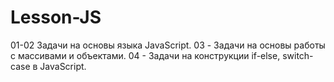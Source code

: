 # Lesson-JS

01-02 Задачи на основы языка JavaScript.
03 - Задачи на основы работы с массивами и объектами.
04 - Задачи на конструкции if-else, switch-case в JavaScript.